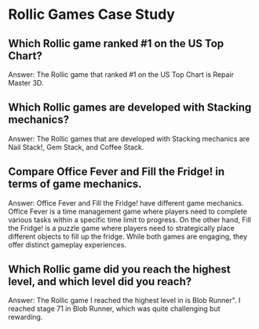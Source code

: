 # Rollic Games Case Study

## Which Rollic game ranked #1 on the US Top Chart?

Answer: The Rollic game that ranked #1 on the US Top Chart is Repair Master 3D.

## Which Rollic games are developed with Stacking mechanics?

Answer: The Rollic games that are developed with Stacking mechanics are Nail Stack!, Gem Stack, and Coffee Stack.

## Compare Office Fever and Fill the Fridge! in terms of game mechanics.

Answer: Office Fever and Fill the Fridge! have different game mechanics. Office Fever is a time management game where players need to complete various tasks within a specific time limit to progress. On the other hand, Fill the Fridge! is a puzzle game where players need to strategically place different objects to fill up the fridge. While both games are engaging, they offer distinct gameplay experiences.

## Which Rollic game did you reach the highest level, and which level did you reach?

Answer: The Rollic game I reached the highest level in is Blob Runner". I reached stage 71 in Blob Runner, which was quite challenging but rewarding.

